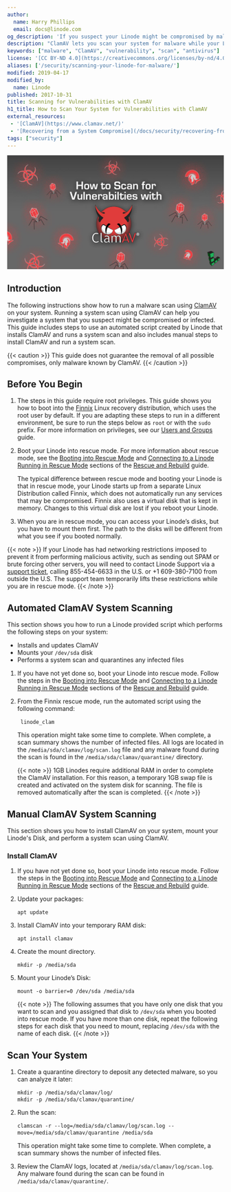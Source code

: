 ```yaml
---
author:
  name: Harry Phillips
  email: docs@linode.com
og_description: 'If you suspect your Linode might be compromised by malware, you can boot into rescue mode and scan your system with ClamAV. Learn more with our guide.'
description: "ClamAV lets you scan your system for malware while your Linode is running in rescue mode."
keywords: ["malware", "ClamAV", "vulnerability", "scan", "antivirus"]
license: '[CC BY-ND 4.0](https://creativecommons.org/licenses/by-nd/4.0)'
aliases: ['/security/scanning-your-linode-for-malware/']
modified: 2019-04-17
modified_by:
  name: Linode
published: 2017-10-31
title: Scanning for Vulnerabilities with ClamAV
h1_title: How to Scan Your System for Vulnerabilities with ClamAV
external_resources:
 - '[ClamAV](https://www.clamav.net/)'
 - '[Recovering from a System Compromise](/docs/security/recovering-from-a-system-compromise/)'
tags: ["security"]
---
```


![ClamAV](clamav_rescue_mode.jpg)

## Introduction
The following instructions show how to run a malware scan using [ClamAV](https://www.clamav.net/) on your system. Running a system scan using ClamAV can help you investigate a system that you suspect might be compromised or infected. This guide includes steps to use an automated script created by Linode that installs ClamAV and runs a system scan and also includes manual steps to install ClamAV and run a system scan.

{{< caution >}}
This guide does not guarantee the removal of all possible compromises, only malware known by ClamAV.
{{< /caution >}}

## Before You Begin

1.  The steps in this guide require root privileges. This guide shows you how to boot into the [Finnix](https://www.finnix.org/) Linux recovery distribution, which uses the root user by default. If you are adapting these steps to run in a different environment, be sure to run the steps below as `root` or with the `sudo` prefix. For more information on privileges, see our [Users and Groups](/docs/tools-reference/linux-users-and-groups/) guide.

1.  Boot your Linode into rescue mode. For more information about rescue mode, see the [Booting into Rescue Mode](/docs/troubleshooting/rescue-and-rebuild/#booting-into-rescue-mode) and [Connecting to a Linode Running in Rescue Mode](/docs/troubleshooting/rescue-and-rebuild/#connecting-to-a-linode-running-in-rescue-mode) sections of the [Rescue and Rebuild](/docs/troubleshooting/rescue-and-rebuild/#booting-into-rescue-mode) guide.

    The typical difference between rescue mode and booting your Linode is that in rescue mode, your Linode starts up from a separate Linux Distribution called Finnix, which does not automatically run any services that may be compromised. Finnix also uses a virtual disk that is kept in memory. Changes to this virtual disk are lost if you reboot your Linode.

1.  When you are in rescue mode, you can access your Linode’s disks, but you have to mount them first. The path to the disks will be different from what you see if you booted normally.

{{< note >}}
If your Linode has had networking restrictions imposed to prevent it from performing malicious activity, such as sending out SPAM or brute forcing other servers, you will need to contact Linode Support via a [support ticket](https://www.linode.com/contact), calling 855-454-6633 in the U.S. or +1 609-380-7100 from outside the U.S. The support team temporarily lifts these restrictions while you are in rescue mode.
{{< /note >}}

## Automated ClamAV System Scanning

This section shows you how to run a Linode provided script which performs the following steps on your system:

- Installs and updates ClamAV
- Mounts your `/dev/sda` disk
- Performs a system scan and quarantines any infected files

1. If you have not yet done so, boot your Linode into rescue mode. Follow the steps in the [Booting into Rescue Mode](/docs/troubleshooting/rescue-and-rebuild/#booting-into-rescue-mode) and [Connecting to a Linode Running in Rescue Mode](/docs/troubleshooting/rescue-and-rebuild/#connecting-to-a-linode-running-in-rescue-mode) sections of the [Rescue and Rebuild](/docs/troubleshooting/rescue-and-rebuild/#booting-into-rescue-mode) guide.

1. From the Finnix rescue mode, run the automated script using the following command:

        linode_clam

    This operation might take some time to complete. When complete, a scan summary shows the number of infected files. All logs are located in the `/media/sda/clamav/log/scan.log` file and any malware found during the scan is found in the `/media/sda/clamav/quarantine/` directory.

    {{< note >}}
1GB Linodes require additional RAM in order to complete the ClamAV installation. For this reason, a temporary 1GB swap file is created and activated on the system disk for scanning.  The file is removed automatically after the scan is completed.
{{< /note >}}

## Manual ClamAV System Scanning

This section shows you how to install ClamAV on your system, mount your Linode's Disk, and perform a system scan using ClamAV.

### Install ClamAV

1. If you have not yet done so, boot your Linode into rescue mode. Follow the steps in the [Booting into Rescue Mode](/docs/troubleshooting/rescue-and-rebuild/#booting-into-rescue-mode) and [Connecting to a Linode Running in Rescue Mode](/docs/troubleshooting/rescue-and-rebuild/#connecting-to-a-linode-running-in-rescue-mode) sections of the [Rescue and Rebuild](/docs/troubleshooting/rescue-and-rebuild/#booting-into-rescue-mode) guide.

1.  Update your packages:

        apt update

1.  Install ClamAV into your temporary RAM disk:

        apt install clamav

1.  Create the mount directory.

        mkdir -p /media/sda

1.  Mount your Linode’s Disk:

        mount -o barrier=0 /dev/sda /media/sda

    {{< note >}}
The following assumes that you have only one disk that you want to scan and you assigned that disk to `/dev/sda` when you booted into rescue mode. If you have more than one disk, repeat the following steps for each disk that you need to mount, replacing `/dev/sda` with the name of each disk.
{{< /note >}}

## Scan Your System

1.  Create a quarantine directory to deposit any detected malware, so you can analyze it later:

        mkdir -p /media/sda/clamav/log/
        mkdir -p /media/sda/clamav/quarantine/

1.  Run the scan:

        clamscan -r --log=/media/sda/clamav/log/scan.log --move=/media/sda/clamav/quarantine /media/sda

    This operation might take some time to complete. When complete, a scan summary shows the number of infected files.


1. Review the ClamAV logs, located at `/media/sda/clamav/log/scan.log`. Any malware found during the scan can be found in `/media/sda/clamav/quarantine/`.
